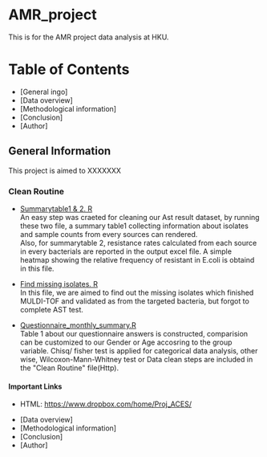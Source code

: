 # AMR_project
 This is for the AMR project data analysis at HKU.
 
# Table of Contents

* [General ingo]
* [Data overview]
* [Methodological information]
* [Conclusion]
* [Author]


## General Information 
This project is aimed to XXXXXXX
### Clean Routine 
* [Summarytable1 & 2. R](https://github.com/hereagain-Y/AMR_project/blob/main/Clean%20routine/Summarytable2.R)  
An easy step was craeted for cleaning our Ast result dataset, by running these two file, a summary table1 collecting information about isolates and sample counts from every sources can rendered.   
Also, for summarytable 2, resistance rates calculated from each source in every bacterials are reported in the output excel file. A simple heatmap showing the relative frequency of resistant in E.coli is obtaind in this file. 

* [Find missing isolates. R](https://github.com/hereagain-Y/AMR_project/blob/main/Clean%20routine/Find_missing_isolates.R)  
In this file, we are aimed to find out the missing isolates which finished MULDI-TOF and validated as from the targeted bacteria, but forgot to complete AST test.

* [Questionnaire_monthly_summary.R](https://github.com/hereagain-Y/AMR_project/blob/main/Clean%20routine/Questinnaire_monthly_summary.R)  
Table 1 about our questionnaire answers is constructed, comparision can be customized to our Gender or Age accosring to the group variable. Chisq/ fisher test is applied for categorical data analysis, other wise, Wilcoxon-Mann-Whitney test or 
Data clean steps are included in the "Clean Routine" file(Http).


#### Important Links 
- HTML: https://www.dropbox.com/home/Proj_ACES/



* [Data overview]
* [Methodological information]
* [Conclusion]
* [Author]
